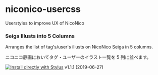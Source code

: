 # niconico-usercss
Userstyles to improve UX of NicoNico

### Seiga Illusts into 5 Columns
Arranges the list of tag's/user's illusts on NicoNico Seiga in 5 columns.

ニコニコ静画においてタグ・ユーザーのイラスト一覧を 5 列に並べます。

[![Install directly with Stylus](https://img.shields.io/badge/Install%20directly%20with-Stylus-00adad.svg)](https://raw.githubusercontent.com/neofuji/niconico-usercss/master/seiga-illusts-5-columns.user.css)
v1.1.1 (2019-06-27)
